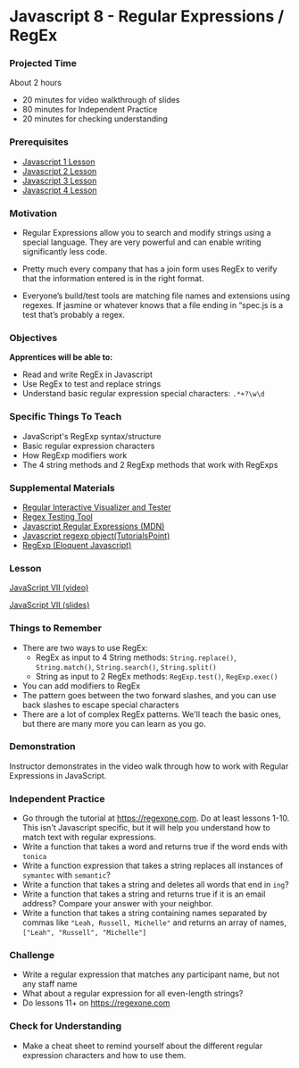 # Javascript 8 - Regular Expressions / RegEx

### Projected Time
About 2 hours
- 20 minutes for video walkthrough of slides
- 80 minutes for Independent Practice
- 20 minutes for checking understanding

### Prerequisites
- [Javascript 1 Lesson](https://github.com/Techtonica/curriculum/blob/master/javascript/javascript-1.md)
- [Javascript 2 Lesson](https://github.com/Techtonica/curriculum/blob/master/javascript/javascript-2.md)
- [Javascript 3 Lesson](https://github.com/Techtonica/curriculum/blob/master/javascript/javascript-3.md)
- [Javascript 4 Lesson](https://github.com/Techtonica/curriculum/blob/master/javascript/javascript-4.md)

### Motivation
- Regular Expressions allow you to search and modify strings using a special language. They are very powerful and can enable writing significantly less code.

- Pretty much every company that has a join form uses RegEx to verify that the information entered is in the right format.

- Everyone’s build/test tools are matching file names and extensions using regexes. If jasmine or whatever knows that a file ending in “spec.js is a test that’s probably a regex.

### Objectives
**Apprentices will be able to:**
- Read and write RegEx in Javascript
- Use RegEx to test and replace strings
- Understand basic regular expression special characters: `.*+?\w\d`

### Specific Things To Teach
- JavaScript's RegExp syntax/structure
- Basic regular expression characters
- How RegExp modifiers work
- The 4 string methods and 2 RegExp methods that work with RegExps

### Supplemental Materials
- [Regular Interactive Visualizer and Tester](https://regexr.com/)
- [Regex Testing Tool](https://www.regextester.com/)
- [Javascript Regular Expressions (MDN)](https://developer.mozilla.org/en-US/docs/Web/JavaScript/Guide/Regular_Expressions)
- [Javascript regexp object(TutorialsPoint)](https://www.tutorialspoint.com/javascript/javascript_regexp_object.htm)
- [RegExp (Eloquent Javascript)](https://eloquentjavascript.net/09_regexp.html)

### Lesson

[JavaScript VII (video)](https://drive.google.com/file/d/1PD6DsnHn2PdSdI_HoDyWY-HuNeb3P7Ub/view?usp=sharing)

[JavaScript VII (slides)](https://docs.google.com/presentation/d/16X4u-tyy_Vdo7lp3jUEXAsi24lpkQ6H5GYVxqWI0s3c/edit#slide=id.p)

### Things to Remember
- There are two ways to use RegEx: 
	- RegEx as input to 4 String methods: `String.replace()`, `String.match()`, `String.search()`, `String.split()`
	- String as input to 2 RegEx methods: `RegExp.test()`, `RegExp.exec()`
- You can add modifiers to RegEx
- The pattern goes between the two forward slashes, and you can use back slashes to escape special characters
- There are a lot of complex RegEx patterns. We'll teach the basic ones, but there are many more you can learn as you go. 

### Demonstration
Instructor demonstrates in the video walk through how to work with Regular Expressions in JavaScript.

### Independent Practice
- Go through the tutorial at https://regexone.com. Do at least lessons 1-10. This isn't Javascript specific, but it will help you understand how to match text with regular expressions.
- Write a function that takes a word and returns true if the word ends with `tonica`
- Write a function expression that takes a string replaces all instances of `symantec` with `semantic`?
- Write a function that takes a string and deletes all words that end in `ing`?
- Write a function that takes a string and returns true if it is an email address? Compare your answer with your neighbor.
- Write a function that takes a string containing names separated by commas like `"Leah, Russell, Michelle"` and returns an array of names, `["Leah", "Russell", "Michelle"]`

### Challenge
- Write a regular expression that matches any participant name, but not any staff name
- What about a regular expression for all even-length strings?
- Do lessons 11+ on https://regexone.com

### Check for Understanding
- Make a cheat sheet to remind yourself about the different regular expression characters and how to use them.
